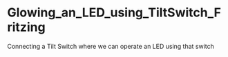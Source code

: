# Glowing_an_LED_using_TiltSwitch_Fritzing
Connecting a Tilt Switch where we can operate an LED using that switch 
